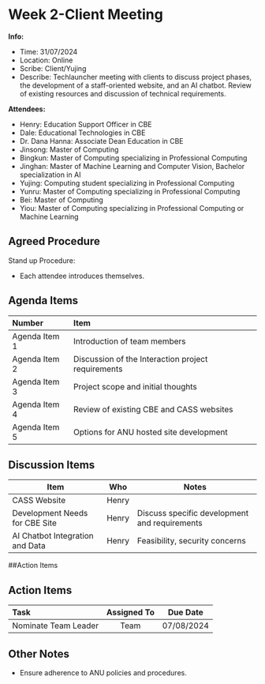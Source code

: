 # Week 2-Client Meeting
**Info:**
- Time: 31/07/2024
- Location: Online
- Scribe: Client/Yujing
- Describe: Techlauncher meeting with clients to discuss project phases, the development of a staff-oriented website, and an AI chatbot. Review of existing resources and discussion of technical requirements.

**Attendees:**
- Henry: Education Support Officer in CBE
- Dale: Educational Technologies in CBE
- Dr. Dana Hanna: Associate Dean Education in CBE
- Jinsong: Master of Computing
- Bingkun: Master of Computing specializing in Professional Computing
- Jinghan: Master of Machine Learning and Computer Vision, Bachelor specialization in AI
- Yujing: Computing student specializing in Professional Computing
- Yunru: Master of Computing specializing in Professional Computing
- Bei: Master of Computing
- Yiou: Master of Computing specializing in Professional Computing or Machine Learning

## Agreed Procedure
Stand up Procedure:
- Each attendee introduces themselves.

## Agenda Items
|Number          | Item                                               |
|:---------------|:---------------------------------------------------|
|Agenda Item 1   | Introduction of team members                       |
|Agenda Item 2   | Discussion of the Interaction project requirements |
|Agenda Item 3   | Project scope and initial thoughts                 |
|Agenda Item 4   | Review of existing CBE and CASS websites           |
|Agenda Item 5   | Options for ANU hosted site development            |

## Discussion Items
| Item                           |Who            |Notes                                       |
|--------------------------------|---------------|--------------------------------------------|
| CASS Website                   |Henry           ||
| Development Needs for CBE Site |Henry           |Discuss specific development and requirements|
| AI Chatbot Integration and Data |Henry           |Feasibility, security concerns|

##Action Items

## Action Items
|Task                           | Assigned To |Due Date             |
|:------------------------------|:-----------:|:-------------------:|
|Nominate Team Leader           |    Team     |07/08/2024           |

## Other Notes
- Ensure adherence to ANU policies and procedures.
